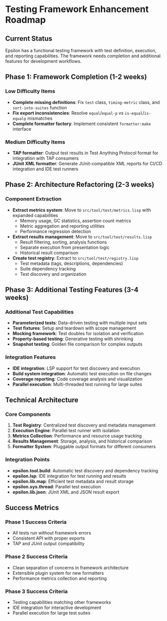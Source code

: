 # Testing Framework Enhancement Roadmap

## Current Status

Epsilon has a functional testing framework with test definition, execution, and reporting capabilities. The framework needs completion and additional features for development workflows.

## Phase 1: Framework Completion (1-2 weeks)

### Low Difficulty Items
- **Complete missing definitions**: Fix `test` class, `timing-metric` class, and `sort-into-suites` function
- **Fix export inconsistencies**: Resolve `equal`/`equal-p` vs `is-equal`/`is-equalp` mismatches  
- **Complete formatter factory**: Implement consistent `formatter:make` interface

### Medium Difficulty Items
- **TAP formatter**: Output test results in Test Anything Protocol format for integration with TAP consumers
- **JUnit XML formatter**: Generate JUnit-compatible XML reports for CI/CD integration and IDE test runners

## Phase 2: Architecture Refactoring (2-3 weeks)

### Component Extraction
- **Extract metrics system**: Move to `src/tool/test/metrics.lisp` with expanded capabilities
  - Memory usage, GC statistics, assertion count metrics
  - Metric aggregation and reporting utilities
  - Performance regression detection
- **Extract results management**: Move to `src/tool/test/results.lisp`
  - Result filtering, sorting, analysis functions
  - Separate execution from presentation logic
  - Historical result comparison
- **Create test registry**: Extract to `src/tool/test/registry.lisp`
  - Test metadata (tags, descriptions, dependencies)
  - Suite dependency tracking
  - Test discovery and organization

## Phase 3: Additional Testing Features (3-4 weeks)

### Additional Test Capabilities
- **Parameterized tests**: Data-driven testing with multiple input sets
- **Test fixtures**: Setup and teardown with scope management
- **Mocking framework**: Test doubles for isolation and verification
- **Property-based testing**: Generative testing with shrinking
- **Snapshot testing**: Golden file comparison for complex outputs

### Integration Features
- **IDE integration**: LSP support for test discovery and execution
- **Build system integration**: Automatic test execution on file changes
- **Coverage reporting**: Code coverage analysis and visualization
- **Parallel execution**: Multi-threaded test running for large suites

## Technical Architecture

### Core Components
1. **Test Registry**: Centralized test discovery and metadata management
2. **Execution Engine**: Parallel test runner with isolation
3. **Metrics Collection**: Performance and resource usage tracking
4. **Results Management**: Storage, analysis, and historical comparison
5. **Formatter System**: Pluggable output formats for different consumers

### Integration Points
- **epsilon.tool.build**: Automatic test discovery and dependency tracking
- **epsilon.lsp**: IDE integration for test running and results
- **epsilon.lib.map**: Efficient test metadata and result storage
- **epsilon.sys.thread**: Parallel test execution
- **epsilon.lib.json**: JUnit XML and JSON result export

## Success Metrics

### Phase 1 Success Criteria
- All tests run without framework errors
- Consistent API with proper exports
- TAP and JUnit output compatibility

### Phase 2 Success Criteria
- Clean separation of concerns in framework architecture
- Extensible plugin system for new formatters
- Performance metrics collection and reporting

### Phase 3 Success Criteria
- Testing capabilities matching other frameworks
- IDE integration for interactive development
- Parallel execution for large test suites